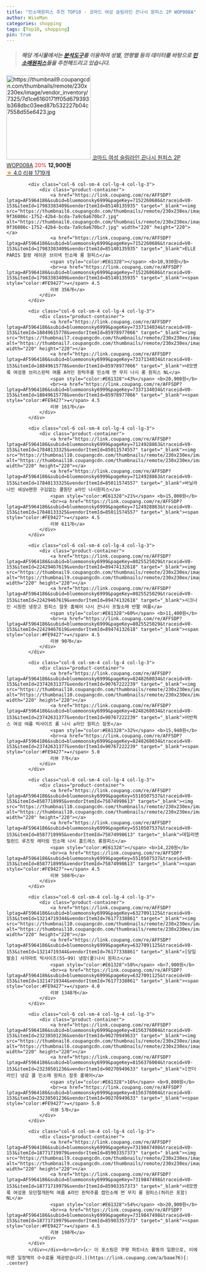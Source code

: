 ```yaml
---
title: "민소매원피스 추천 TOP10 - 코마드 여성 슬림라인 끈나시 원피스 2P WOP008A"
author: WiseMan
categories: shopping
tags: [Top10, shopping]
pin: true
---
```


> ##### 해당 게시물에서는 [**분석도구**](https://itemscout.io/)를 이용하여 **성별**, **연령별** 등의 데이터를 바탕으로 [**민소매원피스**](https://link.coupang.com/a/baae76)들을 추천해드리고 있습니다.
<div class="container"><div class="row">
            <div class="col-6 col-sm-4 col-lg-4 col-lg-3">
                <div class="product-container">
                    <a href="https://link.coupang.com/re/AFFSDP?lptag=AF5964186&subid=bluemoonsky6999&pageKey=7201134419&traceid=V0-153&itemId=18202869637&vendorItemId=85351270605" target="_blank"><img src="https://thumbnail9.coupangcdn.com/thumbnails/remote/230x230ex/image/vendor_inventory/7325/7d1ce6160171ff05d679393b368dbc03eed87b532227b04c7558d55e6423.jpg" alt="https://thumbnail9.coupangcdn.com/thumbnails/remote/230x230ex/image/vendor_inventory/7325/7d1ce6160171ff05d679393b368dbc03eed87b532227b04c7558d55e6423.jpg" width="220" height="220"></a>
                    <a href="https://link.coupang.com/re/AFFSDP?lptag=AF5964186&subid=bluemoonsky6999&pageKey=7201134419&traceid=V0-153&itemId=18202869637&vendorItemId=85351270605" target="_blank">코마드 여성 슬림라인 끈나시 원피스 2P WOP008A</a>
                    <span style="color:#E61328">20%</span> <b>12,900원</b>
                    <br><a href="https://link.coupang.com/re/AFFSDP?lptag=AF5964186&subid=bluemoonsky6999&pageKey=7201134419&traceid=V0-153&itemId=18202869637&vendorItemId=85351270605" target="_blank"><span style="color:#FE9427">★</span> 4.0
                    리뷰 1719개</a>
                </div>
            </div>
            
            <div class="col-6 col-sm-4 col-lg-4 col-lg-3">
                <div class="product-container">
                    <a href="https://link.coupang.com/re/AFFSDP?lptag=AF5964186&subid=bluemoonsky6999&pageKey=7152260686&traceid=V0-153&itemId=17983383409&vendorItemId=85140135935" target="_blank"><img src="https://thumbnail6.coupangcdn.com/thumbnails/remote/230x230ex/image/retail/images/5303244833397630-9f36086c-1752-42b4-bcda-7a9c6a670bc7.jpg" alt="https://thumbnail6.coupangcdn.com/thumbnails/remote/230x230ex/image/retail/images/5303244833397630-9f36086c-1752-42b4-bcda-7a9c6a670bc7.jpg" width="220" height="220"></a>
                    <a href="https://link.coupang.com/re/AFFSDP?lptag=AF5964186&subid=bluemoonsky6999&pageKey=7152260686&traceid=V0-153&itemId=17983383409&vendorItemId=85140135935" target="_blank">ELLE PARIS 찰랑 레이온 브이넥 민소매 롱 원피스</a>
                    <span style="color:#E61328"></span> <b>10,930원</b>
                    <br><a href="https://link.coupang.com/re/AFFSDP?lptag=AF5964186&subid=bluemoonsky6999&pageKey=7152260686&traceid=V0-153&itemId=17983383409&vendorItemId=85140135935" target="_blank"><span style="color:#FE9427">★</span> 4.5
                    리뷰 356개</a>
                </div>
            </div>
            
            <div class="col-6 col-sm-4 col-lg-4 col-lg-3">
                <div class="product-container">
                    <a href="https://link.coupang.com/re/AFFSDP?lptag=AF5964186&subid=bluemoonsky6999&pageKey=7337134034&traceid=V0-153&itemId=18849615778&vendorItemId=85978977066" target="_blank"><img src="https://thumbnail7.coupangcdn.com/thumbnails/remote/230x230ex/image/vendor_inventory/f1b5/0c98f1216cdaeaa4ba76278b60001c7055474f5f917060df19eda36ddfaf.jpg" alt="https://thumbnail7.coupangcdn.com/thumbnails/remote/230x230ex/image/vendor_inventory/f1b5/0c98f1216cdaeaa4ba76278b60001c7055474f5f917060df19eda36ddfaf.jpg" width="220" height="220"></a>
                    <a href="https://link.coupang.com/re/AFFSDP?lptag=AF5964186&subid=bluemoonsky6999&pageKey=7337134034&traceid=V0-153&itemId=18849615778&vendorItemId=85978977066" target="_blank">네모엔룩 여성용 브리스핀턱 여름 A라인 핀턱주름 민소매 면 무지 나시 롱 원피스 NL</a>
                    <span style="color:#E61328">43%</span> <b>20,900원</b>
                    <br><a href="https://link.coupang.com/re/AFFSDP?lptag=AF5964186&subid=bluemoonsky6999&pageKey=7337134034&traceid=V0-153&itemId=18849615778&vendorItemId=85978977066" target="_blank"><span style="color:#FE9427">★</span> 4.5
                    리뷰 161개</a>
                </div>
            </div>
            
            <div class="col-6 col-sm-4 col-lg-4 col-lg-3">
                <div class="product-container">
                    <a href="https://link.coupang.com/re/AFFSDP?lptag=AF5964186&subid=bluemoonsky6999&pageKey=7124928863&traceid=V0-153&itemId=17848133325&vendorItemId=85011574557" target="_blank"><img src="https://thumbnail10.coupangcdn.com/thumbnails/remote/230x230ex/image/vendor_inventory/6910/72eedcd921d52ff089228cb9901f2299e2375c262c8a8ed0cadf0dcf931d.jpg" alt="https://thumbnail10.coupangcdn.com/thumbnails/remote/230x230ex/image/vendor_inventory/6910/72eedcd921d52ff089228cb9901f2299e2375c262c8a8ed0cadf0dcf931d.jpg" width="220" height="220"></a>
                    <a href="https://link.coupang.com/re/AFFSDP?lptag=AF5964186&subid=bluemoonsky6999&pageKey=7124928863&traceid=V0-153&itemId=17848133325&vendorItemId=85011574557" target="_blank">바닐라나인 세상e편한 구김없는 쿨원단 a라인 나시원피스</a>
                    <span style="color:#E61328">21%</span> <b>15,000원</b>
                    <br><a href="https://link.coupang.com/re/AFFSDP?lptag=AF5964186&subid=bluemoonsky6999&pageKey=7124928863&traceid=V0-153&itemId=17848133325&vendorItemId=85011574557" target="_blank"><span style="color:#FE9427">★</span> 4.5
                    리뷰 611개</a>
                </div>
            </div>
            
            <div class="col-6 col-sm-4 col-lg-4 col-lg-3">
                <div class="product-container">
                    <a href="https://link.coupang.com/re/AFFSDP?lptag=AF5964186&subid=bluemoonsky6999&pageKey=8025525029&traceid=V0-153&itemId=22429467619&vendorItemId=89474132618" target="_blank"><img src="https://thumbnail9.coupangcdn.com/thumbnails/remote/230x230ex/image/vendor_inventory/fc54/96f120d88715a26f272fa73602f52cbb327d0ca5e40801876345a9d45432.jpg" alt="https://thumbnail9.coupangcdn.com/thumbnails/remote/230x230ex/image/vendor_inventory/fc54/96f120d88715a26f272fa73602f52cbb327d0ca5e40801876345a9d45432.jpg" width="220" height="220"></a>
                    <a href="https://link.coupang.com/re/AFFSDP?lptag=AF5964186&subid=bluemoonsky6999&pageKey=8025525029&traceid=V0-153&itemId=22429467619&vendorItemId=89474132618" target="_blank">시크나인 시원한 냉장고 원피스 잠옷 홈웨어 나시 끈나시 프릴소매 반팔 여름</a>
                    <span style="color:#E61328">60%</span> <b>11,400원</b>
                    <br><a href="https://link.coupang.com/re/AFFSDP?lptag=AF5964186&subid=bluemoonsky6999&pageKey=8025525029&traceid=V0-153&itemId=22429467619&vendorItemId=89474132618" target="_blank"><span style="color:#FE9427">★</span> 4.5
                    리뷰 90개</a>
                </div>
            </div>
            
            <div class="col-6 col-sm-4 col-lg-4 col-lg-3">
                <div class="product-container">
                    <a href="https://link.coupang.com/re/AFFSDP?lptag=AF5964186&subid=bluemoonsky6999&pageKey=8248260034&traceid=V0-153&itemId=23742631377&vendorItemId=90767222239" target="_blank"><img src="https://thumbnail10.coupangcdn.com/thumbnails/remote/230x230ex/image/vendor_inventory/b414/7751b4d299a52b48277031e000a6173039235e1225cec5bf0cf8e3577e5b.png" alt="https://thumbnail10.coupangcdn.com/thumbnails/remote/230x230ex/image/vendor_inventory/b414/7751b4d299a52b48277031e000a6173039235e1225cec5bf0cf8e3577e5b.png" width="220" height="220"></a>
                    <a href="https://link.coupang.com/re/AFFSDP?lptag=AF5964186&subid=bluemoonsky6999&pageKey=8248260034&traceid=V0-153&itemId=23742631377&vendorItemId=90767222239" target="_blank">어반픽스 여성 여름 빅사이즈 롱 나시 a라인 원피스 잠옷</a>
                    <span style="color:#E61328">32%</span> <b>15,940원</b>
                    <br><a href="https://link.coupang.com/re/AFFSDP?lptag=AF5964186&subid=bluemoonsky6999&pageKey=8248260034&traceid=V0-153&itemId=23742631377&vendorItemId=90767222239" target="_blank"><span style="color:#FE9427">★</span> 5.0
                    리뷰 7개</a>
                </div>
            </div>
            
            <div class="col-6 col-sm-4 col-lg-4 col-lg-3">
                <div class="product-container">
                    <a href="https://link.coupang.com/re/AFFSDP?lptag=AF5964186&subid=bluemoonsky6999&pageKey=5510507537&traceid=V0-153&itemId=8587718995&vendorItemId=75874998613" target="_blank"><img src="https://thumbnail10.coupangcdn.com/thumbnails/remote/230x230ex/image/vendor_inventory/ea14/83114345c909cc0dcce4e465603dc32e3c483f535d37c369457625535f1c.jpg" alt="https://thumbnail10.coupangcdn.com/thumbnails/remote/230x230ex/image/vendor_inventory/ea14/83114345c909cc0dcce4e465603dc32e3c483f535d37c369457625535f1c.jpg" width="220" height="220"></a>
                    <a href="https://link.coupang.com/re/AFFSDP?lptag=AF5964186&subid=bluemoonsky6999&pageKey=5510507537&traceid=V0-153&itemId=8587718995&vendorItemId=75874998613" target="_blank">데일리앤 릴런드 루즈핏 레터링 민소매 나시 홈드레스 롱원피스</a>
                    <span style="color:#E61328"></span> <b>14,220원</b>
                    <br><a href="https://link.coupang.com/re/AFFSDP?lptag=AF5964186&subid=bluemoonsky6999&pageKey=5510507537&traceid=V0-153&itemId=8587718995&vendorItemId=75874998613" target="_blank"><span style="color:#FE9427">★</span> 4.5
                    리뷰 508개</a>
                </div>
            </div>
            
            <div class="col-6 col-sm-4 col-lg-4 col-lg-3">
                <div class="product-container">
                    <a href="https://link.coupang.com/re/AFFSDP?lptag=AF5964186&subid=bluemoonsky6999&pageKey=6327091125&traceid=V0-153&itemId=13214719344&vendorItemId=76177338861" target="_blank"><img src="https://thumbnail10.coupangcdn.com/thumbnails/remote/230x230ex/image/vendor_inventory/c945/e27da6ad5632ec632353a42330716ee8930e871cc6260309a2fc44b96fad.jpg" alt="https://thumbnail10.coupangcdn.com/thumbnails/remote/230x230ex/image/vendor_inventory/c945/e27da6ad5632ec632353a42330716ee8930e871cc6260309a2fc44b96fad.jpg" width="220" height="220"></a>
                    <a href="https://link.coupang.com/re/AFFSDP?lptag=AF5964186&subid=bluemoonsky6999&pageKey=6327091125&traceid=V0-153&itemId=13214719344&vendorItemId=76177338861" target="_blank">[당일발송] 사자마트 빅사이즈(55~99) 냉장(쿨)나시 원피스</a>
                    <span style="color:#E61328">58%</span> <b>7,900원</b>
                    <br><a href="https://link.coupang.com/re/AFFSDP?lptag=AF5964186&subid=bluemoonsky6999&pageKey=6327091125&traceid=V0-153&itemId=13214719344&vendorItemId=76177338861" target="_blank"><span style="color:#FE9427">★</span> 4.0
                    리뷰 1348개</a>
                </div>
            </div>
            
            <div class="col-6 col-sm-4 col-lg-4 col-lg-3">
                <div class="product-container">
                    <a href="https://link.coupang.com/re/AFFSDP?lptag=AF5964186&subid=bluemoonsky6999&pageKey=8156376004&traceid=V0-153&itemId=23238501236&vendorItemId=90270949633" target="_blank"><img src="https://thumbnail6.coupangcdn.com/thumbnails/remote/230x230ex/image/vendor_inventory/919c/18d06f7645514a5be00b1ef2413b8fc0e8c894154aec656fa18646880bf5.jpg" alt="https://thumbnail6.coupangcdn.com/thumbnails/remote/230x230ex/image/vendor_inventory/919c/18d06f7645514a5be00b1ef2413b8fc0e8c894154aec656fa18646880bf5.jpg" width="220" height="220"></a>
                    <a href="https://link.coupang.com/re/AFFSDP?lptag=AF5964186&subid=bluemoonsky6999&pageKey=8156376004&traceid=V0-153&itemId=23238501236&vendorItemId=90270949633" target="_blank">[언더라인] 냉감 쿨 민소매 원피스 잠옷 홈웨어</a>
                    <span style="color:#E61328">16%</span> <b>9,800원</b>
                    <br><a href="https://link.coupang.com/re/AFFSDP?lptag=AF5964186&subid=bluemoonsky6999&pageKey=8156376004&traceid=V0-153&itemId=23238501236&vendorItemId=90270949633" target="_blank"><span style="color:#FE9427">★</span> 5.0
                    리뷰 5개</a>
                </div>
            </div>
            
            <div class="col-6 col-sm-4 col-lg-4 col-lg-3">
                <div class="product-container">
                    <a href="https://link.coupang.com/re/AFFSDP?lptag=AF5964186&subid=bluemoonsky6999&pageKey=7319847498&traceid=V0-153&itemId=18771719979&vendorItemId=85903357373" target="_blank"><img src="https://thumbnail9.coupangcdn.com/thumbnails/remote/230x230ex/image/vendor_inventory/35e9/244c2764ccce77c4a4cdd93e7be4432e7e93c6d345adc94d80c621e73cc7.jpg" alt="https://thumbnail9.coupangcdn.com/thumbnails/remote/230x230ex/image/vendor_inventory/35e9/244c2764ccce77c4a4cdd93e7be4432e7e93c6d345adc94d80c621e73cc7.jpg" width="220" height="220"></a>
                    <a href="https://link.coupang.com/re/AFFSDP?lptag=AF5964186&subid=bluemoonsky6999&pageKey=7319847498&traceid=V0-153&itemId=18771719979&vendorItemId=85903357373" target="_blank">네모엔룩 여성용 모던절개핀턱 여름 A라인 핀턱주름 캡민소매 면 무지 롱 원피스(허리끈 포함) NL</a>
                    <span style="color:#E61328">54%</span> <b>20,900원</b>
                    <br><a href="https://link.coupang.com/re/AFFSDP?lptag=AF5964186&subid=bluemoonsky6999&pageKey=7319847498&traceid=V0-153&itemId=18771719979&vendorItemId=85903357373" target="_blank"><span style="color:#FE9427">★</span> 4.5
                    리뷰 190개</a>
                </div>
            </div>
            </div></div><br><br>[👉 이 포스팅은 쿠팡 파트너스 활동의 일환으로, 이에 따른 일정액의 수수료를 제공받습니다.](https://link.coupang.com/a/baae76){: .center}